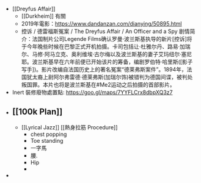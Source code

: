 - [[Dreyfus Affair]]
	- [[Durkheim]] 有關
	- 2019年電影：https://www.dandanzan.com/dianying/50895.html
	- 控诉 / 德雷福斯冤案 / The Dreyfus Affair / An Officer and a Spy
	  剧情简介：法国制片公司Legende Films确认罗曼·波兰斯基执导的新片[控诉]将于今年晚些时候在巴黎正式开机拍摄。卡司包括让·杜雅尔丹、路易·加瑞尔、马修·阿马立克、奥利维埃·古尔梅以及波兰斯基的妻子艾玛纽尔·塞尼耶。波兰斯基早在六年前便已开始该片的筹备，编剧罗伯特·哈里斯([影子写手])。影片改编自法国历史上的著名冤案“德莱弗斯案件”。1894年，法国犹太裔上尉阿尔弗雷德·德莱弗斯(加瑞尔饰)被错判为德国间谍，被判处叛国罪。本片也将是波兰斯基在#Me2运动之后拍摄的首部影片。
- Inert 裝修廢物處置點: https://goo.gl/maps/7YYFLCrx8dbpXQ3z7
- [[100k Plan]]
	-
	- [[Lyrical Jazz]]  [[熱身拉筋 Procedure]]
		- chest popping
		- Toe standing
		- 一字馬
		- 腰.
		- Hip
		-
-